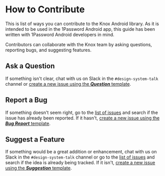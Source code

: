 # How to Contribute

This is list of ways you can contribute to the Knox Android library.  As it is intended to be used in the 1Password Android app, this guide has been written with 1Password Android developers in mind.

Contributors can collaborate with the Knox team by asking questions, reporting bugs, and suggesting features.

## Ask a Question

If something isn't clear, chat with us on Slack in the `#design-system-talk` channel or [create a new issue using the ***Question*** template](https://gitlab.1password.io/dev/design-system/knox/-/issues/new?issuable_template=Question).

## Report a Bug

If something doesn't seem right, go to the [list of issues](https://gitlab.1password.io/dev/design-system/knox/-/issues) and search if the issue has already been reported.  If it hasn't, [create a new issue using the ***Bug Report*** template](https://gitlab.1password.io/dev/design-system/knox/-/issues/new?issuable_template=Bug%20Report).

## Suggest a Feature

If something would be a great addition or enhancement, chat with us on Slack in the `#design-system-talk` channel or go to the [list of issues](https://gitlab.1password.io/dev/design-system/knox/-/issues) and search if the idea is already being tracked.  If it isn't, [create a new issue using the ***Suggestion*** template](https://gitlab.1password.io/dev/design-system/knox/-/issues/new?issuable_template=Suggestion).
